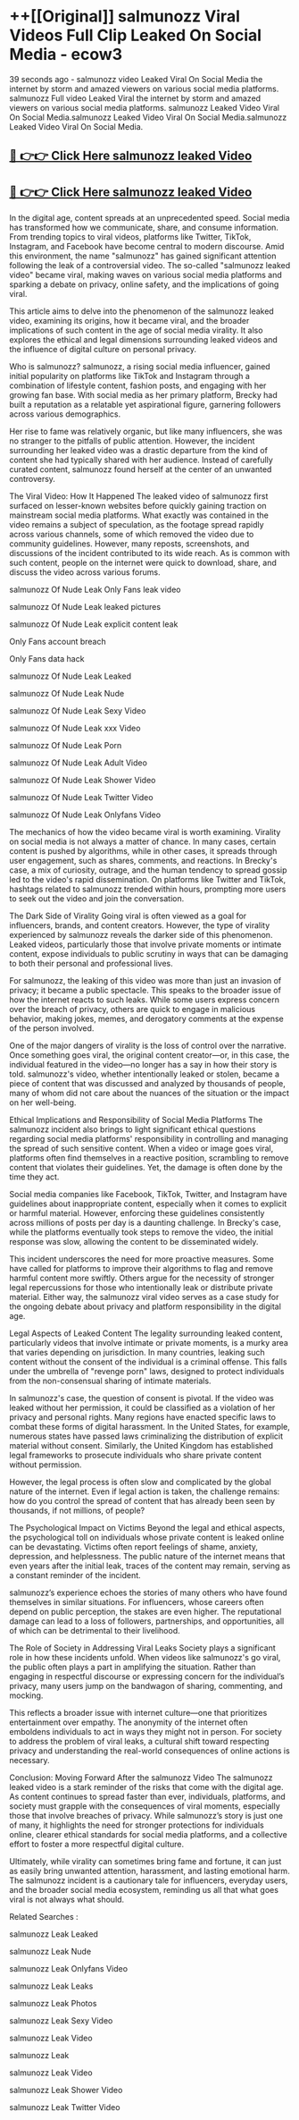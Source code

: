 # ++[[Original]] salmunozz Viral Videos Full Clip Leaked On Social Media - ecow3<br>

39 seconds ago - salmunozz video Leaked Viral On Social Media the internet by storm and amazed viewers on various social media platforms.
salmunozz Full video Leaked Viral the internet by storm and amazed viewers on various social media platforms. salmunozz Leaked Video Viral On Social Media.salmunozz Leaked Video Viral On Social Media.salmunozz Leaked Video Viral On Social Media.<br>


## [🔴 👉👉 Click Here salmunozz leaked Video ](https://onlyclips.site?title=salmunozz&ref=git)

## [🔴 👉👉 Click Here salmunozz leaked Video ](https://onlyclips.site?title=salmunozz&ref=git)

In the digital age, content spreads at an unprecedented speed. Social media has transformed how we communicate, share, and consume information. From trending topics to viral videos, platforms like Twitter, TikTok, Instagram, and Facebook have become central to modern discourse. Amid this environment, the name "salmunozz" has gained significant attention following the leak of a controversial video. The so-called "salmunozz leaked video" became viral, making waves on various social media platforms and sparking a debate on privacy, online safety, and the implications of going viral.

This article aims to delve into the phenomenon of the salmunozz leaked video, examining its origins, how it became viral, and the broader implications of such content in the age of social media virality. It also explores the ethical and legal dimensions surrounding leaked videos and the influence of digital culture on personal privacy.

Who is salmunozz?
salmunozz, a rising social media influencer, gained initial popularity on platforms like TikTok and Instagram through a combination of lifestyle content, fashion posts, and engaging with her growing fan base. With social media as her primary platform, Brecky had built a reputation as a relatable yet aspirational figure, garnering followers across various demographics.

Her rise to fame was relatively organic, but like many influencers, she was no stranger to the pitfalls of public attention. However, the incident surrounding her leaked video was a drastic departure from the kind of content she had typically shared with her audience. Instead of carefully curated content, salmunozz found herself at the center of an unwanted controversy.

The Viral Video: How It Happened
The leaked video of salmunozz first surfaced on lesser-known websites before quickly gaining traction on mainstream social media platforms. What exactly was contained in the video remains a subject of speculation, as the footage spread rapidly across various channels, some of which removed the video due to community guidelines. However, many reposts, screenshots, and discussions of the incident contributed to its wide reach. As is common with such content, people on the internet were quick to download, share, and discuss the video across various forums.

salmunozz Of Nude Leak Only Fans leak video

salmunozz Of Nude Leak leaked pictures

salmunozz Of Nude Leak explicit content leak

Only Fans account breach

Only Fans data hack

salmunozz Of Nude Leak Leaked

salmunozz Of Nude Leak Nude

salmunozz Of Nude Leak Sexy Video

salmunozz Of Nude Leak xxx Video

salmunozz Of Nude Leak Porn

salmunozz Of Nude Leak Adult Video

salmunozz Of Nude Leak Shower Video

salmunozz Of Nude Leak Twitter Video

salmunozz Of Nude Leak Onlyfans Video

The mechanics of how the video became viral is worth examining. Virality on social media is not always a matter of chance. In many cases, certain content is pushed by algorithms, while in other cases, it spreads through user engagement, such as shares, comments, and reactions. In Brecky's case, a mix of curiosity, outrage, and the human tendency to spread gossip led to the video's rapid dissemination. On platforms like Twitter and TikTok, hashtags related to salmunozz trended within hours, prompting more users to seek out the video and join the conversation.

The Dark Side of Virality
Going viral is often viewed as a goal for influencers, brands, and content creators. However, the type of virality experienced by salmunozz reveals the darker side of this phenomenon. Leaked videos, particularly those that involve private moments or intimate content, expose individuals to public scrutiny in ways that can be damaging to both their personal and professional lives.

For salmunozz, the leaking of this video was more than just an invasion of privacy; it became a public spectacle. This speaks to the broader issue of how the internet reacts to such leaks. While some users express concern over the breach of privacy, others are quick to engage in malicious behavior, making jokes, memes, and derogatory comments at the expense of the person involved.

One of the major dangers of virality is the loss of control over the narrative. Once something goes viral, the original content creator—or, in this case, the individual featured in the video—no longer has a say in how their story is told. salmunozz's video, whether intentionally leaked or stolen, became a piece of content that was discussed and analyzed by thousands of people, many of whom did not care about the nuances of the situation or the impact on her well-being.

Ethical Implications and Responsibility of Social Media Platforms
The salmunozz incident also brings to light significant ethical questions regarding social media platforms' responsibility in controlling and managing the spread of such sensitive content. When a video or image goes viral, platforms often find themselves in a reactive position, scrambling to remove content that violates their guidelines. Yet, the damage is often done by the time they act.

Social media companies like Facebook, TikTok, Twitter, and Instagram have guidelines about inappropriate content, especially when it comes to explicit or harmful material. However, enforcing these guidelines consistently across millions of posts per day is a daunting challenge. In Brecky's case, while the platforms eventually took steps to remove the video, the initial response was slow, allowing the content to be disseminated widely.

This incident underscores the need for more proactive measures. Some have called for platforms to improve their algorithms to flag and remove harmful content more swiftly. Others argue for the necessity of stronger legal repercussions for those who intentionally leak or distribute private material. Either way, the salmunozz viral video serves as a case study for the ongoing debate about privacy and platform responsibility in the digital age.

Legal Aspects of Leaked Content
The legality surrounding leaked content, particularly videos that involve intimate or private moments, is a murky area that varies depending on jurisdiction. In many countries, leaking such content without the consent of the individual is a criminal offense. This falls under the umbrella of "revenge porn" laws, designed to protect individuals from the non-consensual sharing of intimate materials.

In salmunozz's case, the question of consent is pivotal. If the video was leaked without her permission, it could be classified as a violation of her privacy and personal rights. Many regions have enacted specific laws to combat these forms of digital harassment. In the United States, for example, numerous states have passed laws criminalizing the distribution of explicit material without consent. Similarly, the United Kingdom has established legal frameworks to prosecute individuals who share private content without permission.

However, the legal process is often slow and complicated by the global nature of the internet. Even if legal action is taken, the challenge remains: how do you control the spread of content that has already been seen by thousands, if not millions, of people?

The Psychological Impact on Victims
Beyond the legal and ethical aspects, the psychological toll on individuals whose private content is leaked online can be devastating. Victims often report feelings of shame, anxiety, depression, and helplessness. The public nature of the internet means that even years after the initial leak, traces of the content may remain, serving as a constant reminder of the incident.

salmunozz’s experience echoes the stories of many others who have found themselves in similar situations. For influencers, whose careers often depend on public perception, the stakes are even higher. The reputational damage can lead to a loss of followers, partnerships, and opportunities, all of which can be detrimental to their livelihood.

The Role of Society in Addressing Viral Leaks
Society plays a significant role in how these incidents unfold. When videos like salmunozz's go viral, the public often plays a part in amplifying the situation. Rather than engaging in respectful discourse or expressing concern for the individual’s privacy, many users jump on the bandwagon of sharing, commenting, and mocking.

This reflects a broader issue with internet culture—one that prioritizes entertainment over empathy. The anonymity of the internet often emboldens individuals to act in ways they might not in person. For society to address the problem of viral leaks, a cultural shift toward respecting privacy and understanding the real-world consequences of online actions is necessary.

Conclusion: Moving Forward After the salmunozz Video
The salmunozz leaked video is a stark reminder of the risks that come with the digital age. As content continues to spread faster than ever, individuals, platforms, and society must grapple with the consequences of viral moments, especially those that involve breaches of privacy. While salmunozz’s story is just one of many, it highlights the need for stronger protections for individuals online, clearer ethical standards for social media platforms, and a collective effort to foster a more respectful digital culture.

Ultimately, while virality can sometimes bring fame and fortune, it can just as easily bring unwanted attention, harassment, and lasting emotional harm. The salmunozz incident is a cautionary tale for influencers, everyday users, and the broader social media ecosystem, reminding us all that what goes viral is not always what should.

Related Searches :

salmunozz Leak Leaked

salmunozz Leak Nude

salmunozz Leak Onlyfans Video

salmunozz Leak Leaks

salmunozz Leak Photos

salmunozz Leak Sexy Video

salmunozz Leak Video

salmunozz Leak

salmunozz Leak Video

salmunozz Leak Shower Video

salmunozz Leak Twitter Video

